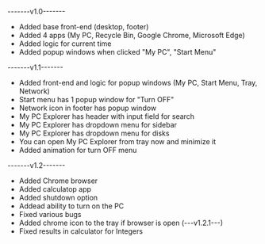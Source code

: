 -------v1.0-------
- Added base front-end (desktop, footer)
- Added 4 apps (My PC, Recycle Bin, Google Chrome, Microsoft Edge)
- Added logic for current time
- Added popup windows when clicked "My PC", "Start Menu"

-------v1.1-------
- Added front-end and logic for popup windows (My PC, Start Menu, Tray, Network)
- Start menu has 1 popup window for "Turn OFF"
- Network icon in footer has popup window
- My PC Explorer has header with input field for search
- My PC Explorer has dropdown menu for sidebar
- My PC Explorer has dropdown menu for disks
- You can open My PC Explorer from tray now and minimize it
- Added animation for turn OFF menu

-------v1.2-------
- Added Chrome browser
- Added calculatop app
- Added shutdown option
- Addead ability to turn on the PC
- Fixed various bugs
- Added chrome icon to the tray if browser is open
(---v1.2.1---)
- Fixed results in calculator for Integers

